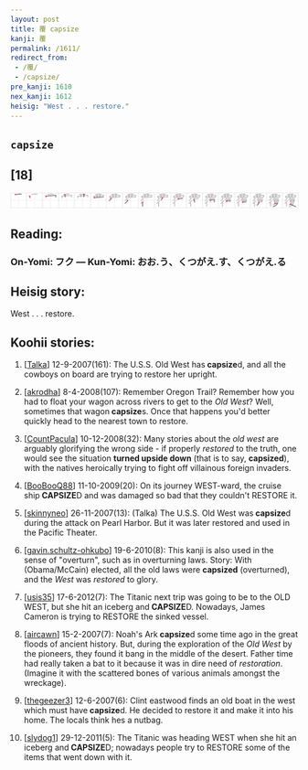 ```yaml
---
layout: post
title: 覆 capsize
kanji: 覆
permalink: /1611/
redirect_from:
 - /覆/
 - /capsize/
pre_kanji: 1610
nex_kanji: 1612
heisig: "West . . . restore."
---
```


## `capsize`

## [18]

<div class="stroke"><img src="../images/E8A686.png" /></div>

## Reading:

### On-Yomi: フク &mdash; Kun-Yomi: おお.う、くつがえ.す、くつがえ.る

## Heisig story:

West . . . restore.

## Koohii stories:

1) [<a href="http://kanji.koohii.com/profile/Talka">Talka</a>] 12-9-2007(161): The U.S.S. Old West has<strong> capsize</strong>d, and all the cowboys on board are trying to restore her upright.

2) [<a href="http://kanji.koohii.com/profile/akrodha">akrodha</a>] 8-4-2008(107): Remember Oregon Trail? Remember how you had to float your wagon across rivers to get to the <em>Old West</em>? Well, sometimes that wagon<strong> capsize</strong>s. Once that happens you&#039;d better quickly head to the nearest town to restore.

3) [<a href="http://kanji.koohii.com/profile/CountPacula">CountPacula</a>] 10-12-2008(32): Many stories about the <em>old west</em> are arguably glorifying the wrong side - if properly <em>restored</em> to the truth, one would see the situation <strong>turned upside down</strong> (that is to say, <strong>capsized</strong>), with the natives heroically trying to fight off villainous foreign invaders.

4) [<a href="http://kanji.koohii.com/profile/BooBooQ88">BooBooQ88</a>] 11-10-2009(20): On its journey WEST-ward, the cruise ship<strong> CAPSIZE</strong>D and was damaged so bad that they couldn&#039;t RESTORE it.

5) [<a href="http://kanji.koohii.com/profile/skinnyneo">skinnyneo</a>] 26-11-2007(13): (Talka) The U.S.S. Old West was<strong> capsize</strong>d during the attack on Pearl Harbor. But it was later restored and used in the Pacific Theater.

6) [<a href="http://kanji.koohii.com/profile/gavin.schultz-ohkubo">gavin.schultz-ohkubo</a>] 19-6-2010(8): This kanji is also used in the sense of &quot;overturn&quot;, such as in overturning laws. Story: With (Obama/McCain) elected, all the old laws were <strong>capsized</strong> (overturned), and the <em>West</em> was <em>restored</em> to glory.

7) [<a href="http://kanji.koohii.com/profile/usis35">usis35</a>] 17-6-2012(7): The Titanic next trip was going to be to the OLD WEST, but she hit an iceberg and<strong> CAPSIZE</strong>D. Nowadays, James Cameron is trying to RESTORE the sinked vessel.

8) [<a href="http://kanji.koohii.com/profile/aircawn">aircawn</a>] 15-2-2007(7): Noah&#039;s Ark<strong> capsize</strong>d some time ago in the great floods of ancient history. But, during the exploration of the <em>Old West</em> by the pioneers, they found it bang in the middle of the desert. Father time had really taken a bat to it because it was in dire need of <em>restoration</em>. (Imagine it with the scattered bones of various animals amongst the wreckage).

9) [<a href="http://kanji.koohii.com/profile/thegeezer3">thegeezer3</a>] 12-6-2007(6): Clint eastwood finds an old boat in the west which must have<strong> capsize</strong>d. He decided to restore it and make it into his home. The locals think hes a nutbag.

10) [<a href="http://kanji.koohii.com/profile/slydog1">slydog1</a>] 29-12-2011(5): The Titanic was heading WEST when she hit an iceberg and<strong> CAPSIZE</strong>D; nowadays people try to RESTORE some of the items that went down with it.

